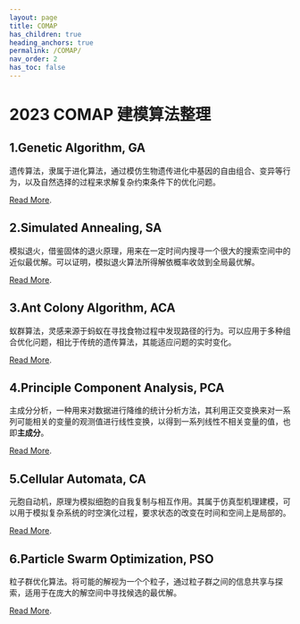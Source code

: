 ```yaml
---
layout: page
title: COMAP
has_children: true
heading_anchors: true
permalink: /COMAP/
nav_order: 2
has_toc: false
---
```


# 2023 COMAP 建模算法整理

## 1.Genetic Algorithm, GA
遗传算法，隶属于进化算法，通过模仿生物遗传进化中基因的自由组合、变异等行为，以及自然选择的过程来求解复杂约束条件下的优化问题。

[Read More](/COMAP/GA).

## 2.Simulated Annealing, SA
模拟退火，借鉴固体的退火原理，用来在一定时间内搜寻一个很大的搜索空间中的近似最优解。可以证明，模拟退火算法所得解依概率收敛到全局最优解。

[Read More](/COMAP/SA).

## 3.Ant Colony Algorithm, ACA
蚁群算法，灵感来源于蚂蚁在寻找食物过程中发现路径的行为。可以应用于多种组合优化问题，相比于传统的遗传算法，其能适应问题的实时变化。

[Read More](/COMAP/ACA).

## 4.Principle Component Analysis, PCA
主成分分析，一种用来对数据进行降维的统计分析方法，其利用正交变换来对一系列可能相关的变量的观测值进行线性变换，以得到一系列线性不相关变量的值，也即**主成分**。

[Read More](/COMAP/PCA).

## 5.Cellular Automata, CA
元胞自动机，原理为模拟细胞的自我复制与相互作用。其属于仿真型机理建模，可以用于模拟复杂系统的时空演化过程，要求状态的改变在时间和空间上是局部的。

[Read More](/COMAP/CA).

## 6.Particle Swarm Optimization, PSO
粒子群优化算法。将可能的解视为一个个粒子，通过粒子群之间的信息共享与探索，适用于在庞大的解空间中寻找候选的最优解。

[Read More](/COMAP/PSO).